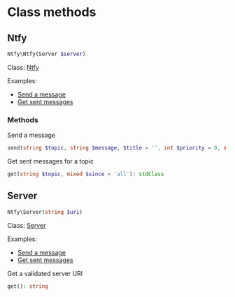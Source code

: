 # Class methods

## Ntfy

```PHP
Ntfy\Ntfy(Server $server)
```

Class: [Ntfy](../src/Ntfy/Ntfy.php)

Examples:
- [Send a message](../examples/send-message.php)
- [Get sent messages](../examples/get-messages.php)

### Methods

Send a message

```PHP
send(string $topic, string $message, $title = '', int $priority = 0, string $tags = ''): stdClass
```

 Get sent messages for a topic

```PHP
get(string $topic, mixed $since = 'all'): stdClass
```

## Server
```PHP
Ntfy\Server(string $uri)
```

Class: [Server](../src/Ntfy/Server.php)

Examples:
- [Send a message](../examples/send-message.php)
- [Get sent messages](../examples/get-messages.php)

Get a validated server URI

```PHP
get(): string
```